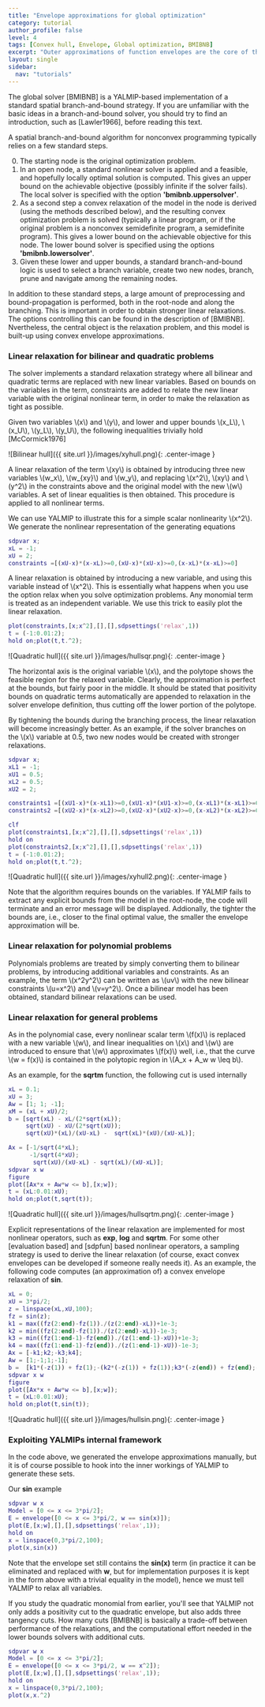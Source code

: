 ```yaml
---
title: "Envelope approximations for global optimization"
category: tutorial
author_profile: false
level: 4
tags: [Convex hull, Envelope, Global optimization, BMIBNB]
excerpt: "Outer approximations of function envelopes are the core of the global solver BMIBNB"
layout: single
sidebar:
  nav: "tutorials"
---
```


The global solver [BMIBNB] is a YALMIP-based implementation of a standard spatial branch-and-bound strategy. If you are unfamiliar with the basic ideas in a branch-and-bound solver, you should try to find an introduction, such as [Lawler1966], before reading this text.

A spatial branch-and-bound algorithm for nonconvex programming typically relies on a few standard steps. 

0. The starting node is the original optimization problem.
1. In an open node, a standard nonlinear solver is applied and a feasible, and hopefully locally optimal solution is computed. This gives an upper bound on the achievable objective (possibly infinite if the solver fails).  The local solver is specified with the option **'bmibnb.uppersolver'**.
2.  As a second step a convex relaxation of the model in the node is derived (using the methods described below), and the resulting convex optimization problem is solved (typically a linear program, or if the original problem is a nonconvex semidefinite program, a semidefinite program). This gives a lower bound on the achievable objective for this node. The lower bound solver is specified using the options **'bmibnb.lowersolver'**.
3. Given these lower and upper bounds, a standard branch-and-bound logic is used to select a branch variable, create two new nodes, branch, prune and navigate among the remaining nodes.

In addition to these standard steps, a large amount of preprocessing and bound-propagation is performed, both in the root-node and along the branching. This is important in order to obtain stronger linear relaxations. The options controlling this can be found in the description of [BMIBNB]. Nvertheless, the central object is the relaxation problem, and this model is built-up using convex envelope approximations.

### Linear relaxation for bilinear and quadratic problems

The solver implements a standard relaxation strategy where all bilinear and quadratic terms are replaced with new linear variables. Based on bounds on the variables in the term, constraints are added to relate the new linear variable with the original nonlinear term, in order to make the relaxation as tight as possible. 

Given two variables \\(x\\) and \\(y\\), and lower and upper bounds \\(x_L\\), \\(x_U\\), \\(y_L\\), \\(y_U\\), the following inequalities trivially hold [McCormick1976]


![Bilinear hull]({{ site.url }}/images/xyhull.png){: .center-image }

A linear relaxation of the term \\(xy\\) is obtained by introducing three new variables \\(w_x\\), \\(w_{xy}\\) and \\(w_y\\), and replacing \\(x^2\\), \\(xy\\) and \\(y^2\\) in the constraints above and the original model with the new \\(w\\) variables. A set of linear equalities is then obtained. This procedure is applied to all nonlinear terms.

We can use YALMIP to illustrate this for a simple scalar nonlinearity \\(x^2\\). We generate the nonlinear representation of the generating equations

````matlab
sdpvar x;
xL = -1;
xU = 2;
constraints =[(xU-x)*(x-xL)>=0,(xU-x)*(xU-x)>=0,(x-xL)*(x-xL)>=0]
````

A linear relaxation is obtained by introducing a new variable, and using this variable instead of \\(x^2\\). This is essentially what happens when you use the option relax when you solve optimization problems. Any monomial term is treated as an independent variable. We use this trick to easily plot the linear relaxation.

````matlab
plot(constraints,[x;x^2],[],[],sdpsettings('relax',1))
t = (-1:0.01:2);
hold on;plot(t,t.^2);
````

![Quadratic hull]({{ site.url }}/images/hullsqr.png){: .center-image }

The horizontal axis is the original variable \\(x\\), and the polytope shows the feasible region for the relaxed variable. Clearly, the approximation is perfect at the bounds, but fairly poor in the middle. It should be stated that positivity bounds on quadratic terms automatically are appended to relaxation in the solver envelope definition, thus cutting off the lower portion of the polytope.

By tightening the bounds during the branching process, the linear relaxation will become increasingly better. As an example, if the solver branches on the \\(x\\) variable at 0.5, two new nodes would be created with stronger relaxations.

````matlab
sdpvar x;
xL1 = -1;
xU1 = 0.5;
xL2 = 0.5;
xU2 = 2;

constraints1 =[(xU1-x)*(x-xL1)>=0,(xU1-x)*(xU1-x)>=0,(x-xL1)*(x-xL1)>=0]
constraints2 =[(xU2-x)*(x-xL2)>=0,(xU2-x)*(xU2-x)>=0,(x-xL2)*(x-xL2)>=0]

clf
plot(constraints1,[x;x^2],[],[],sdpsettings('relax',1))
hold on
plot(constraints2,[x;x^2],[],[],sdpsettings('relax',1))
t = (-1:0.01:2);
hold on;plot(t,t.^2);
````

![Quadratic hull]({{ site.url }}/images/xyhull2.png){: .center-image }

Note that the algorithm requires bounds on the variables. If YALMIP fails to extract any explicit bounds from the model in the root-node, the code will terminate and an error message will be displayed. Addionally, the tighter the bounds are, i.e., closer to the final optimal value, the smaller the envelope approximation will be.

### Linear relaxation for polynomial problems

Polynomials problems are treated by simply converting them to bilinear problems, by introducing additional variables and constraints. As an example, the term \\(x^2y^2\\) can be written as \\(uv\\) with the new bilinear constraints \\(u=x^2\\) and \\(v=y^2\\). Once a bilinear model has been obtained, standard bilinear relaxations can be used.

### Linear relaxation for general problems

As in the polynomial case, every nonlinear scalar term \\(f(x)\\) is replaced with a new variable \\(w\\), and linear inequalities on \\(x\\) and \\(w\\) are introduced to ensure that \\(w\\) approximates \\(f(x)\\) well, i.e., that the curve \\(w = f(x)\\) is contained in the polytopic region in \\(A_x + A_w w \leq b\\).

As an example, for the **sqrtm** function, the following cut is used internally

````matlab
xL = 0.1;
xU = 3;
Aw = [1; 1; -1];
xM = (xL + xU)/2;
b = [sqrt(xL) - xL/(2*sqrt(xL));
     sqrt(xU) - xU/(2*sqrt(xU));
     sqrt(xU)*(xL)/(xU-xL) -  sqrt(xL)*(xU)/(xU-xL)];

Ax = [-1/sqrt(4*xL);
      -1/sqrt(4*xU);
       sqrt(xU)/(xU-xL) - sqrt(xL)/(xU-xL)];
sdpvar x w
figure
plot([Ax*x + Aw*w <= b],[x;w]);
t = (xL:0.01:xU);
hold on;plot(t,sqrt(t));
````

![Quadratic hull]({{ site.url }}/images/hullsqrtm.png){: .center-image }

Explicit representations of the linear relaxation are implemented for most nonlinear operators, such as **exp**, **log** and **sqrtm**. For some other [evaluation based] and [sdpfun] based nonlinear operators, a sampling strategy is used to derive the linear relaxation (of course, exact convex envelopes can be developed if someone really needs it). As an example, the following code computes (an approximation of) a convex envelope relaxation of **sin**.

````matlab
xL = 0;
xU = 3*pi/2;
z = linspace(xL,xU,100);
fz = sin(z);
k1 = max((fz(2:end)-fz(1))./(z(2:end)-xL))+1e-3;
k2 = min((fz(2:end)-fz(1))./(z(2:end)-xL))-1e-3;
k3 = min((fz(1:end-1)-fz(end))./(z(1:end-1)-xU))+1e-3;
k4 = max((fz(1:end-1)-fz(end))./(z(1:end-1)-xU))-1e-3;
Ax = [-k1;k2;-k3;k4];
Aw = [1;-1;1;-1];
b =  [k1*(-z(1)) + fz(1);-(k2*(-z(1)) + fz(1));k3*(-z(end)) + fz(end);-(k4*(-z(end)) + fz(end))];
sdpvar x w
figure
plot([Ax*x + Aw*w <= b],[x;w]);
t = (xL:0.01:xU);
hold on;plot(t,sin(t));
````

![Quadratic hull]({{ site.url }}/images/hullsin.png){: .center-image }

### Exploiting YALMIPs internal framework

In the code above, we generated the envelope approximations manually, but it is of course possible to hook into the inner workings of YALMIP to generate these sets. 

Our **sin** example

````matlab
sdpvar w x
Model = [0 <= x <= 3*pi/2];
E = envelope([0 <= x <= 3*pi/2, w == sin(x)]);
plot(E,[x;w],[],[],sdpsettings('relax',1));
hold on
x = linspace(0,3*pi/2,100);
plot(x,sin(x))
````

Note that the envelope set still contains the **sin(x)** term (in practice it can be eliminated and replaced with **w**, but for implementation purposes it is kept in the form above with a trivial equality in the model), hence we must tell YALMIP to relax all variables.

If you study the quadratic monomial from earlier, you'll see that YALMIP not only adds a positivity cut to the quadratic envelope, but also adds three tangency cuts. How many cuts [BMIBNB] is basically a trade-off between performance of the relaxations, and the computational effort needed in the lower bounds solvers with additional cuts.

````matlab
sdpvar w x
Model = [0 <= x <= 3*pi/2];
E = envelope([0 <= x <= 3*pi/2, w == x^2]);
plot(E,[x;w],[],[],sdpsettings('relax',1));
hold on
x = linspace(0,3*pi/2,100);
plot(x,x.^2)
````
